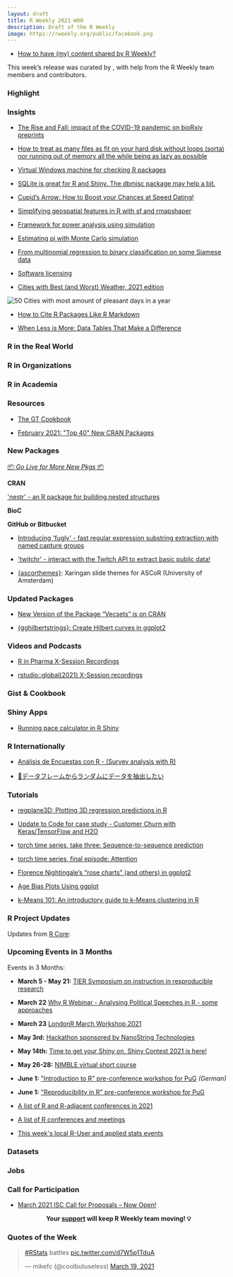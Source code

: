```yaml
---
layout: draft
title: R Weekly 2021-W00
description: Draft of the R Weekly
image: https://rweekly.org/public/facebook.png
---
```



+ [How to have (my) content shared by R Weekly?](https://github.com/rweekly/rweekly.org#how-to-have-my-content-shared-by-r-weekly)

This week’s release was curated by [](), with help from the R Weekly team members and contributors.



###  Highlight



### Insights

+ [The Rise and Fall: impact of the COVID-19 pandemic on bioRxiv preprints](https://quantixed.org/2021/03/20/the-rise-and-fall-impact-of-the-covid-19-pandemic-on-biorxiv-preprints/)

+ [How to treat as many files as fit on your hard disk without loops (sorta) nor running out of memory all the while being as lazy as possible](https://www.brodrigues.co/blog/2021-03-19-no_loops_tidyeval/)

+ [Virtual Windows machine for checking R packages](https://developer.r-project.org/Blog/public/2021/03/18/virtual-windows-machine-for-checking-r-packages/)

+ [SQLite is great for R and Shiny. The dbmisc package may help a bit.](http://skranz.github.io//r/2021/03/16/dbmisc.html)

+ [Cupid’s Arrow: How to Boost your Chances at Speed Dating!](https://blog.ephorie.de/cupids-arrow-how-to-boost-your-chances-at-speed-dating)

+ [Simplifying geospatial features in R with sf and rmapshaper](https://datascience.blog.wzb.eu/2021/03/15/simplifying-geospatial-features-in-r-with-sf-and-rmapshaper/)

+ [Framework for power analysis using simulation](https://www.rdatagen.net/post/2021-03-16-framework-for-power-analysis-using-simulation/)

+ [Estimating pi with Monte Carlo simulation](https://statisticaloddsandends.wordpress.com/2021/03/15/estimating-pi-using-the-method-of-moments/)

+ [From multinomial regression to binary classification on some Siamese data](https://freakonometrics.hypotheses.org/61885)

+ [Software licensing](https://nhsrcommunity.com/blog/software-licensing/)

+ [Cities with Best (and Worst) Weather, 2021 edition](https://taraskaduk.com/posts/2021-03-14-best-weather-2/)

![50 Cities with most amount of pleasant days in a year](https://raw.githubusercontent.com/rweekly/image/master/2021/W12/50_most_world_1000_10_pleasant.jpg)

+ [How to Cite R Packages Like R Markdown](https://www.njtierney.com/post/2021/03/19/cite-r-pkgs/)

+ [When Less is More: Data Tables That Make a Difference](https://blog.ouseful.info/2021/03/15/when-less-is-more-data-tables-that-make-a-difference/)

### R in the Real World



###  R in Organizations



###  R in Academia



###  Resources

+ [The GT Cookbook](https://themockup.blog/static/gt-cookbook.html)

+ [February 2021: "Top 40" New CRAN Packages](https://rviews.rstudio.com/2021/03/19/february-2021-top-40-new-cran-packages/)


###  New Packages

<p class="added-hostname"><a href="https://rweekly.org/live" target="_blank" class="externalLink">📦 <i>Go Live for More New Pkgs</i> 📦</a></p>

**CRAN**

['nestr' - an R package for building nested structures](https://github.com/emitanaka/nestr)


**BioC**



**GitHub or Bitbucket**

+ [Introducing 'fugly' - fast regular expression substring extraction with named capture groups](https://coolbutuseless.github.io/2021/03/19/introducing-fugly-fast-regular-expression-substring-extraction-with-named-capture-groups/)

+ ['twitchr' - interact with the Twitch API to extract basic public data!](https://github.com/KoderKow/twitchr)

+ [{ascorthemes}](https://github.com/favstats/ascorthemes): Xaringan slide themes for ASCoR (University of Amsterdam) 

### Updated Packages

+ [New Version of the  Package “Vecsets” is on CRAN](http://r-posts.com/new-version-of-the-package-vecsets-is-on-cran/)

+ [{gghilbertstrings}: Create Hilbert curves in ggplot2](https://github.com/Sumidu/gghilbertstrings)

###  Videos and Podcasts

+ [R in Pharma X-Session Recordings](https://blog.rstudio.com/2021/03/16/r-in-pharma-with-procogia-x-session-recordings-are-now-available/)

+ [rstudio::global(2021) X-Session recordings](https://blog.rstudio.com/2021/03/15/mastering-shiny-with-appsilon-x-session-recordings-are-now-available/)

### Gist & Cookbook



### Shiny Apps

+ [Running pace calculator in R Shiny](https://statsandr.com/blog/running-pace-calculator/)


### R Internationally

+ [Análisis de Encuestas con R - (Survey analysis with R)](https://hungry-payne-1dcce3.netlify.app/)

+ [🍭データフレームからランダムにデータを抽出したい](https://uribo.hatenablog.com/entry/2015/10/12/164129)

###  Tutorials

+ [regplane3D: Plotting 3D regression predictions in R](https://www.mzes.uni-mannheim.de/socialsciencedatalab/article/regplane3d/)

+ [Update to Code for case study - Customer Churn with Keras/TensorFlow and H2O](https://shirinsplayground.netlify.com/2021/03/update_customer_churn/)

+ [torch time series, take three: Sequence-to-sequence prediction](https://blogs.rstudio.com/tensorflow/posts/2021-03-16-forecasting-time-series-with-torch_3)

+ [torch time series, final episode: Attention](https://blogs.rstudio.com/tensorflow/posts/2021-03-19-forecasting-time-series-with-torch_4)

+ [Florence Nightingale’s “rose charts” (and others) in ggplot2](https://nsaunders.wordpress.com/2021/03/16/florence-nightingales-rose-charts-and-others-in-ggplot2/)

+ [Age Bias Plots Using ggplot](http://derekogle.com/fishR/2021-03-15-AgeBiasPlots-With-ggplot)

+ [k-Means 101: An introductory guide to k-Means clustering in R](https://shirinsplayground.netlify.com/2021/03/kmeans_101/)

<!--<div class="post-more-begin></div><div class="post-more-end"></div>-->

###  R Project Updates

Updates from [R Core](http://developer.r-project.org/blosxom.cgi/R-devel/NEWS):


###  Upcoming Events in 3 Months

Events in 3 Months:

+ **March 5 - May 21:** [TIER Symposium on instruction in resproducible research](https://www.projecttier.org/events/conference-teaching-reproducible-methods/)

+ **March 22** [Why R Webinar - Analysing Political Speeches in R - some approaches](http://whyr.pl//foundation/2021/evan/)

+ **March 23** [LondonR March Workshop 2021](https://www.mango-solutions.com/londonr-march-workshop-2021/)

+ **May 3rd:** [Hackathon sponsored by NanoString Technologies](http://r-posts.com/hackathon-sponsored-by-nanostring-technologies/)

+ **May 14th:** [Time to get your Shiny on, Shiny Contest 2021 is here!](https://blog.rstudio.com/2021/03/11/time-to-shiny/)

+ **May 26-28:** [NIMBLE virtual short course](https://r-nimble.org/nimble-virtual-short-course-may-26-28)

+ **June 1:** ["Introduction to R" pre-conference workshop for PuG](https://pug2021.de/en/pre-conference-workshops-2/) *(German)*

+ **June 1:** ["Reproducibility in R" pre-conference workshop for PuG](https://pug2021.de/en/pre-conference-workshops-2/)

+ [A list of R and R-adjacent conferences in 2021](https://rviews.rstudio.com/2021/03/03/2021-r-conferences/)

+ [A list of R conferences and meetings](https://jumpingrivers.github.io/meetingsR/events.html)

+ [This week's local R-User and applied stats events](https://community.rstudio.com/c/irl)


### Datasets

### Jobs




###  Call for Participation

+ [March 2021 ISC Call for Proposals – Now Open!](https://www.r-consortium.org/blog/2021/03/19/september-2020-isc-call-for-proposals-now-open-2)

<p class="hide-support added-hostname support-rweekly" style="text-align: center;font-weight: bold;">Your <a class="non-visited externalLink" href="https://www.patreon.com/rweekly" onclick="pas(this)">support</a> will keep R Weekly team moving! 💡</p>

###  Quotes of the Week

<blockquote class="twitter-tweet"><p lang="en" dir="ltr"><a href="https://twitter.com/hashtag/RStats?src=hash&amp;ref_src=twsrc%5Etfw">#RStats</a> battles <a href="https://t.co/d7W5p1TduA">pic.twitter.com/d7W5p1TduA</a></p>&mdash; mikefc (@coolbutuseless) <a href="https://twitter.com/coolbutuseless/status/1372755287669497868?ref_src=twsrc%5Etfw">March 19, 2021</a></blockquote> <script async src="https://platform.twitter.com/widgets.js" charset="utf-8"></script> 
